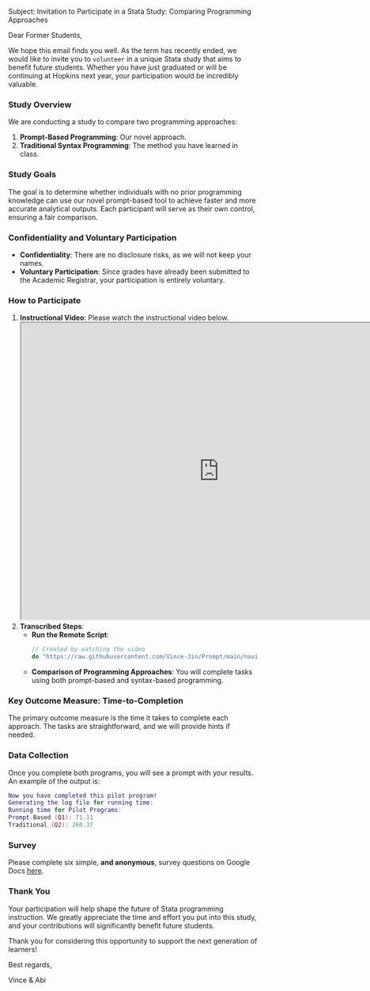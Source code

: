 Subject: Invitation to Participate in a Stata Study: Comparing Programming Approaches

Dear Former Students,

We hope this email finds you well. As the term has recently ended, we would like to invite you to `volunteer` in a unique Stata study that aims to benefit future students. Whether you have just graduated or will be continuing at Hopkins next year, your participation would be incredibly valuable.

### Study Overview
We are conducting a study to compare two programming approaches:
1. **Prompt-Based Programming**: Our novel approach.
2. **Traditional Syntax Programming**: The method you have learned in class.

### Study Goals
The goal is to determine whether individuals with no prior programming knowledge can use our novel prompt-based tool to achieve faster and more accurate analytical outputs. Each participant will serve as their own control, ensuring a fair comparison.

### Confidentiality and Voluntary Participation
- **Confidentiality**: There are no disclosure risks, as we will not keep your names.
- **Voluntary Participation**: Since grades have already been submitted to the Academic Registrar, your participation is entirely voluntary.

### How to Participate
1. **Instructional Video**: Please watch the instructional video below.
   <iframe src="https://drive.google.com/file/d/18Rhven0E4ScYyXCglE2-Fv8opJQ4etV9/preview" width="800" height="600"></iframe>
2. **Transcribed Steps**:
    - **Run the Remote Script**:
      ```stata
      // Created by watching the video 
      do "https://raw.githubusercontent.com/Vince-Jin/Prompt/main/navigation.do"
      ```
    - **Comparison of Programming Approaches**: You will complete tasks using both prompt-based and syntax-based programming.

### Key Outcome Measure: Time-to-Completion
The primary outcome measure is the time it takes to complete each approach. The tasks are straightforward, and we will provide hints if needed.

### Data Collection
Once you complete both programs, you will see a prompt with your results. An example of the output is:
```lua
Now you have completed this pilot program!
Generating the log file for running time: 
Running time for Pilot Programs: 
Prompt-Based (Q1): 71.11
Traditional (Q2): 260.37
```

### Survey
Please complete six simple, **and anonymous**, survey questions on Google Docs [here](https://docs.google.com/spreadsheets/d/1oQxx83eX7sIIDbyV8frowY8EXuYpRAuudRxnVdfNSQg/edit?usp=sharing).

### Thank You
Your participation will help shape the future of Stata programming instruction. We greatly appreciate the time and effort you put into this study, and your contributions will significantly benefit future students.

Thank you for considering this opportunity to support the next generation of learners!

Best regards,

Vince & Abi      

